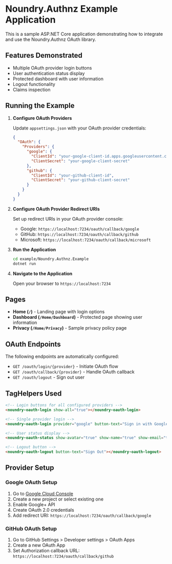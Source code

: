 # Noundry.Authnz Example Application

This is a sample ASP.NET Core application demonstrating how to integrate and use the Noundry.Authnz OAuth library.

## Features Demonstrated

- Multiple OAuth provider login buttons
- User authentication status display
- Protected dashboard with user information
- Logout functionality
- Claims inspection

## Running the Example

1. **Configure OAuth Providers**
   
   Update `appsettings.json` with your OAuth provider credentials:
   
   ```json
   {
     "OAuth": {
       "Providers": {
         "google": {
           "ClientId": "your-google-client-id.apps.googleusercontent.com",
           "ClientSecret": "your-google-client-secret"
         },
         "github": {
           "ClientId": "your-github-client-id",
           "ClientSecret": "your-github-client-secret"
         }
       }
     }
   }
   ```

2. **Configure OAuth Provider Redirect URIs**
   
   Set up redirect URIs in your OAuth provider console:
   - Google: `https://localhost:7234/oauth/callback/google`
   - GitHub: `https://localhost:7234/oauth/callback/github`
   - Microsoft: `https://localhost:7234/oauth/callback/microsoft`

3. **Run the Application**
   
   ```bash
   cd example/Noundry.Authnz.Example
   dotnet run
   ```

4. **Navigate to the Application**
   
   Open your browser to `https://localhost:7234`

## Pages

- **Home (`/`)** - Landing page with login options
- **Dashboard (`/Home/Dashboard`)** - Protected page showing user information
- **Privacy (`/Home/Privacy`)** - Sample privacy policy page

## OAuth Endpoints

The following endpoints are automatically configured:

- `GET /oauth/login/{provider}` - Initiate OAuth flow
- `GET /oauth/callback/{provider}` - Handle OAuth callback
- `GET /oauth/logout` - Sign out user

## TagHelpers Used

```html
<!-- Login buttons for all configured providers -->
<noundry-oauth-login show-all="true"></noundry-oauth-login>

<!-- Single provider login -->
<noundry-oauth-login provider="google" button-text="Sign in with Google"></noundry-oauth-login>

<!-- User status display -->
<noundry-oauth-status show-avatar="true" show-name="true" show-email="true"></noundry-oauth-status>

<!-- Logout button -->
<noundry-oauth-logout button-text="Sign Out"></noundry-oauth-logout>
```

## Provider Setup

### Google OAuth Setup

1. Go to [Google Cloud Console](https://console.cloud.google.com/)
2. Create a new project or select existing one
3. Enable Google+ API
4. Create OAuth 2.0 credentials
5. Add redirect URI: `https://localhost:7234/oauth/callback/google`

### GitHub OAuth Setup

1. Go to GitHub Settings > Developer settings > OAuth Apps
2. Create a new OAuth App
3. Set Authorization callback URL: `https://localhost:7234/oauth/callback/github`